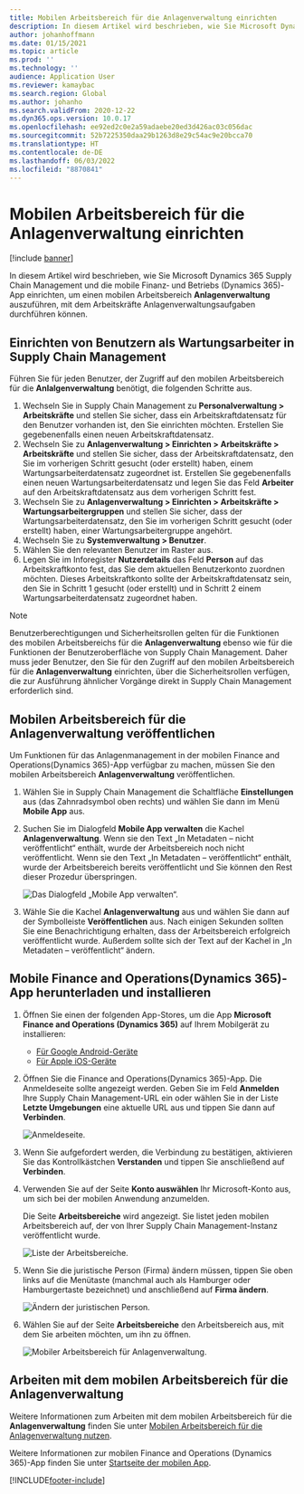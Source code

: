 ```yaml
---
title: Mobilen Arbeitsbereich für die Anlagenverwaltung einrichten
description: In diesem Artikel wird beschrieben, wie Sie Microsoft Dynamics 365 Supply Chain Management und die mobile Finance and Operations(Dynamics 365)-App einrichten, um einen mobilen Arbeitsbereich für die Anlagenverwaltung auszuführen, mit dem Arbeitskräfte Anlagenverwaltungsaufgaben durchführen können.
author: johanhoffmann
ms.date: 01/15/2021
ms.topic: article
ms.prod: ''
ms.technology: ''
audience: Application User
ms.reviewer: kamaybac
ms.search.region: Global
ms.author: johanho
ms.search.validFrom: 2020-12-22
ms.dyn365.ops.version: 10.0.17
ms.openlocfilehash: ee92ed2c0e2a59adaebe20ed3d426ac03c056dac
ms.sourcegitcommit: 52b7225350daa29b1263d8e29c54ac9e20bcca70
ms.translationtype: HT
ms.contentlocale: de-DE
ms.lasthandoff: 06/03/2022
ms.locfileid: "8870841"
---
```

# <a name="set-up-the-asset-management-mobile-workspace"></a>Mobilen Arbeitsbereich für die Anlagenverwaltung einrichten

[!include [banner](../includes/banner.md)]

In diesem Artikel wird beschrieben, wie Sie Microsoft Dynamics 365 Supply Chain Management und die mobile Finanz‑ und Betriebs (Dynamics 365)-App einrichten, um einen mobilen Arbeitsbereich **Anlagenverwaltung** auszuführen, mit dem Arbeitskräfte Anlagenverwaltungsaufgaben durchführen können.

## <a name="set-up-maintenance-worker-users-in-supply-chain-management"></a>Einrichten von Benutzern als Wartungsarbeiter in Supply Chain Management

Führen Sie für jeden Benutzer, der Zugriff auf den mobilen Arbeitsbereich für die **Anlalgenverwaltung** benötigt, die folgenden Schritte aus.

1. Wechseln Sie in Supply Chain Management zu **Personalverwaltung \> Arbeitskräfte** und stellen Sie sicher, dass ein Arbeitskraftdatensatz für den Benutzer vorhanden ist, den Sie einrichten möchten. Erstellen Sie gegebenenfalls einen neuen Arbeitskraftdatensatz.
1. Wechseln Sie zu **Anlagenverwaltung \> Einrichten \> Arbeitskräfte \> Arbeitskräfte** und stellen Sie sicher, dass der Arbeitskraftdatensatz, den Sie im vorherigen Schritt gesucht (oder erstellt) haben, einem Wartungsarbeiterdatensatz zugeordnet ist. Erstellen Sie gegebenenfalls einen neuen Wartungsarbeiterdatensatz und legen Sie das Feld **Arbeiter** auf den Arbeitskraftdatensatz aus dem vorherigen Schritt fest.
1. Wechseln Sie zu **Anlagenverwaltung \> Einrichten \> Arbeitskräfte \> Wartungsarbeitergruppen** und stellen Sie sicher, dass der Wartungsarbeiterdatensatz, den Sie im vorherigen Schritt gesucht (oder erstellt) haben, einer Wartungsarbeitergruppe angehört.
1. Wechseln Sie zu **Systemverwaltung \> Benutzer**.
1. Wählen Sie den relevanten Benutzer im Raster aus.
1. Legen Sie im Inforegister **Nutzerdetails** das Feld **Person** auf das Arbeitskraftkonto fest, das Sie dem aktuellen Benutzerkonto zuordnen möchten. Dieses Arbeitskraftkonto sollte der Arbeitskraftdatensatz sein, den Sie in Schritt 1 gesucht (oder erstellt) und in Schritt 2 einem Wartungsarbeiterdatensatz zugeordnet haben.

> [!NOTE]
> Benutzerberechtigungen und Sicherheitsrollen gelten für die Funktionen des mobilen Arbeitsbereichs für die **Anlagenverwaltung** ebenso wie für die Funktionen der Benutzeroberfläche von Supply Chain Management. Daher muss jeder Benutzer, den Sie für den Zugriff auf den mobilen Arbeitsbereich für die **Anlagenverwaltung** einrichten, über die Sicherheitsrollen verfügen, die zur Ausführung ähnlicher Vorgänge direkt in Supply Chain Management erforderlich sind.

## <a name="publish-the-asset-management-mobile-workspace"></a>Mobilen Arbeitsbereich für die Anlagenverwaltung veröffentlichen

Um Funktionen für das Anlagenmanagement in der mobilen Finance and Operations(Dynamics 365)-App verfügbar zu machen, müssen Sie den mobilen Arbeitsbereich **Anlagenverwaltung** veröffentlichen.

1. Wählen Sie in Supply Chain Management die Schaltfläche **Einstellungen** aus (das Zahnradsymbol oben rechts) und wählen Sie dann im Menü **Mobile App** aus.
1. Suchen Sie im Dialogfeld **Mobile App verwalten** die Kachel **Anlagenverwaltung**. Wenn sie den Text „In Metadaten – nicht veröffentlicht“ enthält, wurde der Arbeitsbereich noch nicht veröffentlicht. Wenn sie den Text „In Metadaten – veröffentlicht“ enthält, wurde der Arbeitsbereich bereits veröffentlicht und Sie können den Rest dieser Prozedur überspringen.

    ![Das Dialogfeld „Mobile App verwalten“.](media/mobile-workspaces.png "Das Dialogfeld „Mobile App verwalten“")

1. Wähle Sie die Kachel **Anlagenverwaltung** aus und wählen Sie dann auf der Symbolleiste **Veröffentlichen** aus. Nach einigen Sekunden sollten Sie eine Benachrichtigung erhalten, dass der Arbeitsbereich erfolgreich veröffentlicht wurde. Außerdem sollte sich der Text auf der Kachel in „In Metadaten – veröffentlicht“ ändern.

## <a name="install-and-set-up-the-finance-and-operations-dynamics-365-mobile-app"></a>Mobile Finance and Operations(Dynamics 365)-App herunterladen und installieren

1. Öffnen Sie einen der folgenden App-Stores, um die App **Microsoft Finance and Operations (Dynamics 365)** auf Ihrem Mobilgerät zu installieren:

    - [Für Google Android-Geräte](https://go.microsoft.com/fwlink/?linkid=850662)
    - [Für Apple iOS-Geräte](https://go.microsoft.com/fwlink/?linkid=850663)

1. Öffnen Sie die Finance and Operations(Dynamics 365)-App. Die Anmeldeseite sollte angezeigt werden. Geben Sie im Feld **Anmelden** Ihre Supply Chain Management-URL ein oder wählen Sie in der Liste **Letzte Umgebungen** eine aktuelle URL aus und tippen Sie dann auf **Verbinden**.

    ![Anmeldeseite.](media/mobile-app-sign-in.png "Anmeldeseite")

1. Wenn Sie aufgefordert werden, die Verbindung zu bestätigen, aktivieren Sie das Kontrollkästchen **Verstanden** und tippen Sie anschließend auf **Verbinden**.
1. Verwenden Sie auf der Seite **Konto auswählen** Ihr Microsoft-Konto aus, um sich bei der mobilen Anwendung anzumelden.

    Die Seite **Arbeitsbereiche** wird angezeigt. Sie listet jeden mobilen Arbeitsbereich auf, der von Ihrer Supply Chain Management-Instanz veröffentlicht wurde.

    ![Liste der Arbeitsbereiche.](media/mobile-app-workspaces.png "Liste der Arbeitsbereiche")

1. Wenn Sie die juristische Person (Firma) ändern müssen, tippen Sie oben links auf die Menütaste (manchmal auch als Hamburger oder Hamburgertaste bezeichnet) und anschließend auf **Firma ändern**.

    ![Ändern der juristischen Person.](media/mobile-app-change-comp.png "Ändern der juristischen Person")

1. Wählen Sie auf der Seite **Arbeitsbereiche** den Arbeitsbereich aus, mit dem Sie arbeiten möchten, um ihn zu öffnen.

    ![Mobiler Arbeitsbereich für Anlagenverwaltung.](media/mobile-app-asset-workspace.png "Mobiler Arbeitsbereich für Anlagenverwaltung")

## <a name="work-with-the-asset-management-mobile-workspace"></a>Arbeiten mit dem mobilen Arbeitsbereich für die Anlagenverwaltung

Weitere Informationen zum Arbeiten mit dem mobilen Arbeitsbereich für die **Anlagenverwaltung** finden Sie unter [Mobilen Arbeitsbereich für die Anlagenverwaltung nutzen](asset-management-mobile-workspace.md).

Weitere Informationen zur mobilen Finance and Operations (Dynamics 365)-App finden Sie unter [Startseite der mobilen App](../../fin-ops-core/dev-itpro/mobile-apps/Mobile-app-home-page.md).


[!INCLUDE[footer-include](../../includes/footer-banner.md)]